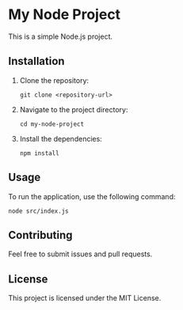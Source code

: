 # My Node Project

This is a simple Node.js project.

## Installation

1. Clone the repository:
   ```
   git clone <repository-url>
   ```
2. Navigate to the project directory:
   ```
   cd my-node-project
   ```
3. Install the dependencies:
   ```
   npm install
   ```

## Usage

To run the application, use the following command:
```
node src/index.js
```

## Contributing

Feel free to submit issues and pull requests. 

## License

This project is licensed under the MIT License.